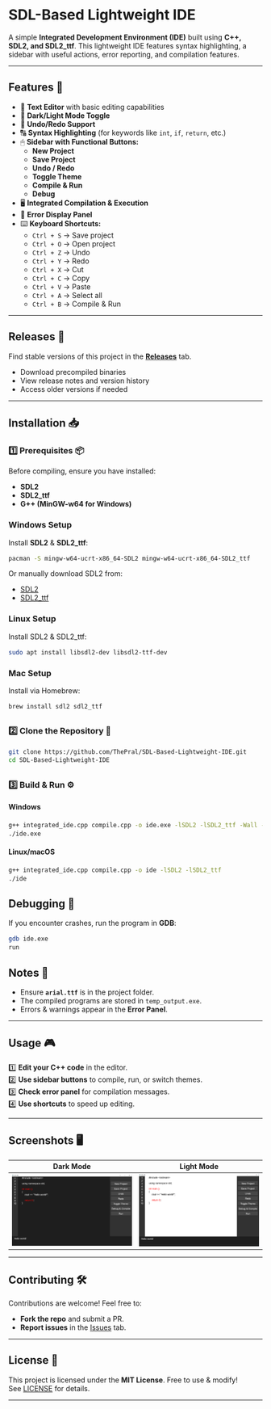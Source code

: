 # SDL-Based Lightweight IDE  

A simple **Integrated Development Environment (IDE)** built using **C++, SDL2, and SDL2_ttf**. This lightweight IDE features syntax highlighting, a sidebar with useful actions, error reporting, and compilation features.


---

## Features 🎯

- 📝 **Text Editor** with basic editing capabilities
- 🎨 **Dark/Light Mode Toggle**
- 🔄 **Undo/Redo Support**
- 🔠 **Syntax Highlighting** (for keywords like `int`, `if`, `return`, etc.)
- 🖱 **Sidebar with Functional Buttons:**
  - **New Project**
  - **Save Project**
  - **Undo / Redo**
  - **Toggle Theme**
  - **Compile & Run**
  - **Debug**
- 🖥 **Integrated Compilation & Execution**
- 🛑 **Error Display Panel**
- ⌨️ **Keyboard Shortcuts:**
  - `Ctrl + S` → Save project
  - `Ctrl + O` → Open project
  - `Ctrl + Z` → Undo
  - `Ctrl + Y` → Redo
  - `Ctrl + X` → Cut
  - `Ctrl + C` → Copy
  - `Ctrl + V` → Paste
  - `Ctrl + A` → Select all
  - `Ctrl + B` → Compile & Run

---

## Releases 🚀
Find stable versions of this project in the **[Releases](https://github.com/ThePral/SDL-Based-Lightweight-IDE/releases)** tab.

- Download precompiled binaries
- View release notes and version history
- Access older versions if needed

---

## Installation 📥

### 1️⃣ Prerequisites 📦

Before compiling, ensure you have installed:

- **SDL2**
- **SDL2_ttf**
- **G++ (MinGW-w64 for Windows)**

### **Windows Setup**
Install **SDL2** & **SDL2_ttf**:
```sh
pacman -S mingw-w64-ucrt-x86_64-SDL2 mingw-w64-ucrt-x86_64-SDL2_ttf
```
Or manually download SDL2 from:
- [SDL2](https://github.com/libsdl-org/SDL/releases)
- [SDL2_ttf](https://github.com/libsdl-org/SDL_ttf/releases)

### **Linux Setup**
Install SDL2 & SDL2_ttf:
```sh
sudo apt install libsdl2-dev libsdl2-ttf-dev
```

### **Mac Setup**
Install via Homebrew:
```sh
brew install sdl2 sdl2_ttf
```

##

### 2️⃣ Clone the Repository 📂

```bash
git clone https://github.com/ThePral/SDL-Based-Lightweight-IDE.git
cd SDL-Based-Lightweight-IDE
```

##

### 3️⃣ Build & Run ⚙️

#### Windows  
```bash
g++ integrated_ide.cpp compile.cpp -o ide.exe -lSDL2 -lSDL2_ttf -Wall -Wextra -g
./ide.exe
```

#### Linux/macOS  
```bash
g++ integrated_ide.cpp compile.cpp -o ide -lSDL2 -lSDL2_ttf
./ide
```

## Debugging 🐞
If you encounter crashes, run the program in **GDB**:
```sh
gdb ide.exe
run
```

## Notes 📌
- Ensure **`arial.ttf`** is in the project folder.
- The compiled programs are stored in `temp_output.exe`.
- Errors & warnings appear in the **Error Panel**.

---

## Usage 🎮

1️⃣ **Edit your C++ code** in the editor.  
2️⃣ **Use sidebar buttons** to compile, run, or switch themes.  
3️⃣ **Check error panel** for compilation messages.  
4️⃣ **Use shortcuts** to speed up editing.  

---

## Screenshots 🖥️

| Dark Mode | Light Mode |
|-----------|-----------|
| ![Dark Mode](Screenshots/dark_mode.png) | ![Light Mode](Screenshots/light_mode.png) |

---

## Contributing 🛠️

Contributions are welcome! Feel free to:  
- **Fork the repo** and submit a PR.  
- **Report issues** in the [Issues](https://github.com/ThePral/SDL-Based-Lightweight-IDE/issues) tab.  

---

## License 📜

This project is licensed under the **MIT License**. Free to use & modify!
<br>
See [LICENSE](LICENSE) for details.  

---

